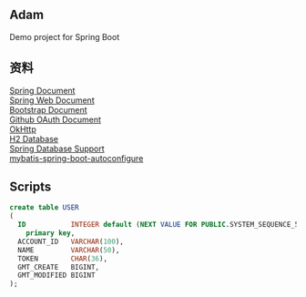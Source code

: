 ## Adam
Demo project for Spring Boot

## 资料
[Spring Document](https://spring.io/guides)    
[Spring Web Document](https://spring.io/guides/gs/serving-web-content/)    
[Bootstrap Document](https://v3.bootcss.com/getting-started/)   
[Github OAuth Document](https://developer.github.com/apps/building-oauth-apps/)     
[OkHttp](https://square.github.io/okhttp/)  
[H2 Database](https://www.h2database.com/html/main.html)    
[Spring Database Support](https://docs.spring.io/spring-boot/docs/2.0.0.RC1/reference/htmlsingle/#boot-features-embedded-database-support)  
[mybatis-spring-boot-autoconfigure](http://www.mybatis.org/spring-boot-starter/mybatis-spring-boot-autoconfigure/)  

## Scripts
```sql
create table USER
(
  ID           INTEGER default (NEXT VALUE FOR PUBLIC.SYSTEM_SEQUENCE_57EB36C2_DF09_4A33_A2D1_15B9349807D5)
    primary key,
  ACCOUNT_ID   VARCHAR(100),
  NAME         VARCHAR(50),
  TOKEN        CHAR(36),
  GMT_CREATE   BIGINT,
  GMT_MODIFIED BIGINT
);
```


